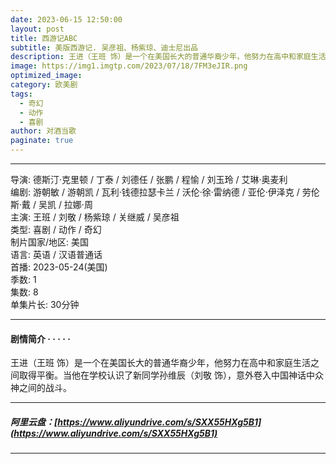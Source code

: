 ```yaml
---
date: 2023-06-15 12:50:00
layout: post
title: 西游记ABC
subtitle: 美版西游记. 吴彦祖、杨紫琼、迪士尼出品
description: 王进（王班 饰）是一个在美国长大的普通华裔少年，他努力在高中和家庭生活之间取得平衡。当他在学校认识了新同学孙维辰（刘敬 饰），意外卷入中国神话中众神之间的战斗.
image: https://img1.imgtp.com/2023/07/18/7FM3eJIR.png
optimized_image: 
category: 欧美剧
tags:
  - 奇幻
  - 动作
  - 喜剧
author: 对酒当歌
paginate: true
---
```


---

导演: 德斯汀·克里顿 / 丁泰 / 刘德任 / 张鹏 / 程愉 / 刘玉玲 / 艾琳·奥麦利  
编剧: 游朝敏 / 游朝凯 / 瓦利·钱德拉瑟卡兰 / 沃伦·徐·雷纳德 / 亚伦·伊泽克 / 劳伦斯·戴 / 吴凯 / 拉娜·周  
主演: 王班 / 刘敬 / 杨紫琼 / 关继威 / 吴彦祖  
类型: 喜剧 / 动作 / 奇幻  
制片国家/地区: 美国  
语言: 英语 / 汉语普通话  
首播: 2023-05-24(美国)  
季数: 1  
集数: 8  
单集片长: 30分钟  

---

#### 剧情简介 · · · · ·

王进（王班 饰）是一个在美国长大的普通华裔少年，他努力在高中和家庭生活之间取得平衡。当他在学校认识了新同学孙维辰（刘敬 饰），意外卷入中国神话中众神之间的战斗。

---

##### 阿里云盘：[https://www.aliyundrive.com/s/SXX55HXg5B1](https://www.aliyundrive.com/s/SXX55HXg5B1)

---
